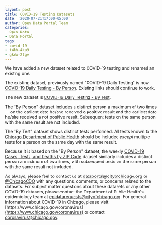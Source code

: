```yaml
---
layout: post
title: COVID-19 Testing Datasets
date: '2020-07-21T17:00-05:00'
author: Open Data Portal Team
categories:
- Open Data
- Data Portal
tags:
- covid-19
- t4hh-4ku9
- gkdw-2tgv
---
```

We have added a new dataset related to COVID-19 testing and renamed an existing one.

The existing dataset, previously named "COVID-19 Daily Testing" is now [COVID-19 Daily Testing - By Person](https://data.cityofchicago.org/d/t4hh-4ku9). Existing links should continue to work.

The new dataset is [COVID-19 Daily Testing - By Test](https://data.cityofchicago.org/d/gkdw-2tgv).

The "By Person" dataset includes a distinct person a maximum of two times -- on the earliest date he/she received a positive result and the earliest date he/she received a not positive result. Subsequent tests on the same person with the same result are not included.

The "By Test" dataset shows distinct tests performed. All tests known to the [Chicago Department of Public Health](https://www.chicago.gov/cdph) should be included *except* multiple tests for a person on the same day with the same result.

Because it is based on the "By Person" dataset, the weekly [COVID-19 Cases, Tests, and Deaths by ZIP Code](https://data.cityofchicago.org/d/yhhz-zm2v) dataset similarly includes a distinct person a maximum of two times, with subsequent tests on the same person with the same result not included.

As always, please feel to contact us at [dataportal@cityofchicago.org](mailto:dataportal@cityofchicago.org) or [@ChicagoCDO](https://twitter.com/ChicagoCDO) with any questions, comments, or concerns related to the datasets. For subject matter questions about these datasets or any other COVID-19 datasets, please contact the Department of Public Health's epidemiology team at [epidatarequests@cityofchicago.org](mailto:epidatarequests@cityofchicago.org). For general information about COVID-19 in Chicago, please visit [https://www.chicago.gov/coronavirus](https://www.chicago.gov/coronavirus) or contact [coronavirus@chicago.gov](mailto:coronavirus@chicago.gov).
